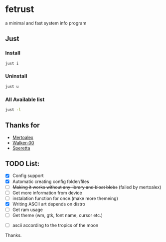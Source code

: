 # fetrust
a minimal and fast system info program
<br>

## Just
### Install
```sh
just i
```

### Uninstall
```sh
just u
```

### All Available list
```sh
just -l
```

## Thanks for
- [Mertoalex](https://github.com/mertoalex)
- [Walker-00](https://github.com/Walker-00)
- [Speretta](https://github.com/Speretta)

## TODO List:
- [X] Config support
- [X] Automatic creating config folder/files
- [ ] ~~Making it works without any library and bloat blobs~~ (failed by mertoalex) 
- [ ] Get more information from device
- [ ] instalation function for once.(make more themeing)
- [X] Writing ASCII art depends on distro
- [ ] Get ram usage
- [ ] Get theme (wm, gtk, font name, cursor etc.)
<!-- "- [X] Support" wth is that, bruh creyde.sh -->
- [ ] ascii according to the tropics of the moon


Thanks.
